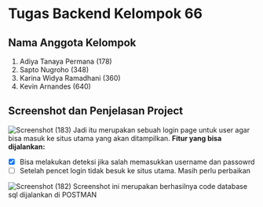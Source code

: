 # Tugas Backend Kelompok 66
## Nama Anggota Kelompok 
1. Adiya Tanaya Permana (178)
2. Sapto Nugroho (348)
3. Karina Widya Ramadhani (360)
4. Kevin Arnandes (640)

## Screenshot dan Penjelasan Project
![Screenshot (183)](https://user-images.githubusercontent.com/83899571/152628964-6119d66a-8882-427d-a2fc-9ebb7a7750c4.png)
Jadi itu merupakan sebuah login page untuk user agar bisa masuk ke situs utama yang akan ditampilkan. 
**Fitur yang bisa dijalankan:**
- [x] Bisa melakukan deteksi jika salah memasukkan username dan passowrd
- [ ] Setelah pencet login tidak besuk ke situs utama. Masih perlu perbaikan

![Screenshot (182)](https://user-images.githubusercontent.com/83899571/152629066-c1512124-0143-4cd7-9d12-c06ad57122e1.png)
Screenshot ini merupakan berhasilnya code database sql dijalankan di POSTMAN
